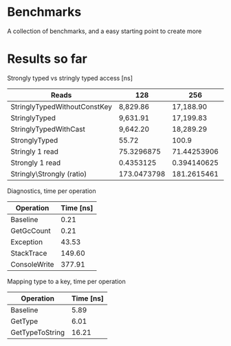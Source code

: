 Benchmarks
==

A collection of benchmarks, and a easy starting point to create more

Results so far
===

Strongly typed vs stringly typed access [ns]

| Reads                        | 128          | 256          | 512          | 1024         |
|------------------------------|--------------|--------------|--------------|--------------|
| StringlyTypedWithoutConstKey | 8,829\.86    | 17,188\.90   | 34,674\.17   | 69,441\.99   |
| StringlyTyped                | 9,631\.91    | 17,199\.83   | 35,244\.92   | 69,205\.98   |
| StringlyTypedWithCast        | 9,642\.20    | 18,289\.29   | 35,682\.09   | 72,628\.49   |
| StronglyTyped                | 55\.72       | 100\.9       | 194\.24      | 378\.97      |
| Stringly 1 read              | 75\.3296875  | 71\.44253906 | 69\.69158203 | 70\.92625977 |
| Strongly 1 read              | 0\.4353125   | 0\.394140625 | 0\.379375    | 0\.370087891 |
| Stringly\\Strongly (ratio)   | 173\.0473798 | 181\.2615461 | 183\.70104   | 191\.6470697 |


Diagnostics, time per operation

| Operation    | Time \[ns\] |
|--------------|-------------|
| Baseline     |  0\.21      |
| GetGcCount   |  0\.21      |
| Exception    |  43\.53     |
| StackTrace   |  149\.60    |
| ConsoleWrite |  377\.91    |

Mapping type to a key, time per operation

| Operation       | Time \[ns\] |
|-----------------|-------------|
| Baseline        |  5\.89      |
| GetType         |  6\.01      |
| GetTypeToString | 16\.21     |

